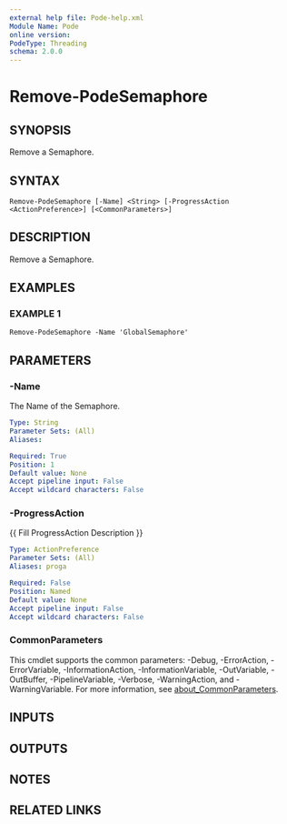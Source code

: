 ```yaml
---
external help file: Pode-help.xml
Module Name: Pode
online version:
PodeType: Threading
schema: 2.0.0
---
```


# Remove-PodeSemaphore

## SYNOPSIS
Remove a Semaphore.

## SYNTAX

```
Remove-PodeSemaphore [-Name] <String> [-ProgressAction <ActionPreference>] [<CommonParameters>]
```

## DESCRIPTION
Remove a Semaphore.

## EXAMPLES

### EXAMPLE 1
```
Remove-PodeSemaphore -Name 'GlobalSemaphore'
```

## PARAMETERS

### -Name
The Name of the Semaphore.

```yaml
Type: String
Parameter Sets: (All)
Aliases:

Required: True
Position: 1
Default value: None
Accept pipeline input: False
Accept wildcard characters: False
```

### -ProgressAction
{{ Fill ProgressAction Description }}

```yaml
Type: ActionPreference
Parameter Sets: (All)
Aliases: proga

Required: False
Position: Named
Default value: None
Accept pipeline input: False
Accept wildcard characters: False
```

### CommonParameters
This cmdlet supports the common parameters: -Debug, -ErrorAction, -ErrorVariable, -InformationAction, -InformationVariable, -OutVariable, -OutBuffer, -PipelineVariable, -Verbose, -WarningAction, and -WarningVariable. For more information, see [about_CommonParameters](http://go.microsoft.com/fwlink/?LinkID=113216).

## INPUTS

## OUTPUTS

## NOTES

## RELATED LINKS

